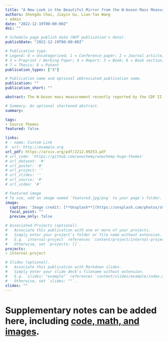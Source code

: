 ```yaml
---
title: "A New Look in the Beautiful Mirror from the W-boson Mass Measurement"
authors: Shengdu Chai, Jiayin Gu, Lian-Tao Wang
- admin
date: "2022-12-19T00:00:00Z"
doi: ""

# Schedule page publish date (NOT publication's date).
publishDate: "2022-12-19T00:00:00Z"

# Publication type.
# Legend: 0 = Uncategorized; 1 = Conference paper; 2 = Journal article;
# 3 = Preprint / Working Paper; 4 = Report; 5 = Book; 6 = Book section;
# 7 = Thesis; 8 = Patent
publication_types: ["3"]

# Publication name and optional abbreviated publication name.
publication: ""
publication_short: ""

abstract: The W-boson mass measurement recently reported by the CDF II experiment exhibits a significant deviation from both the Standard Model prediction and previous measurements.  There is also a long-standing deviation between the Standard Model prediction of the forward-backward asymmetry of the bottom quark ($\Afb{b}$) and its measurement at the LEP experiment.  The Beautiful Mirror model, proposed to resolve the $\Afb{b}$ discrepancy, introduces vector-like quarks that modify the W-boson mass at one-loop level.  In this study, we find an interesting region in the model parameter space that could potentially explain both discrepancies, which puts the new quarks in the multi-TeV region.  This region is mostly consistent with current LHC bounds from direct searches and Higgs coupling measurements, but will be thoroughly probed at the High Luminosity LHC. As such, the Beautiful Mirror model as an explanation of the $m_W$ and  $\Afb{b}$ discrepancies could be confirmed or falsified in the near future.  

# Summary. An optional shortened abstract.
summary: 

tags:
- Source Themes
featured: false

links:
# - name: Custom Link
#  url: http://example.org
url_pdf: https://arxiv.org/pdf/2212.09253.pdf
# url_code: 'https://github.com/wowchemy/wowchemy-hugo-themes'
# url_dataset: '#'
# url_poster: '#'
# url_project: ''
# url_slides: ''
# url_source: '#'
# url_video: '#'

# Featured image
# To use, add an image named `featured.jpg/png` to your page's folder. 
image:
  caption: 'Image credit: [**Unsplash**](https://unsplash.com/photos/s9CC2SKySJM)'
  focal_point: ""
  preview_only: false

# Associated Projects (optional).
#   Associate this publication with one or more of your projects.
#   Simply enter your project's folder or file name without extension.
#   E.g. `internal-project` references `content/project/internal-project/index.md`.
#   Otherwise, set `projects: []`.
projects:
- internal-project

# Slides (optional).
#   Associate this publication with Markdown slides.
#   Simply enter your slide deck's filename without extension.
#   E.g. `slides: "example"` references `content/slides/example/index.md`.
#   Otherwise, set `slides: ""`.
slides: ""
---
```



# Supplementary notes can be added here, including [code, math, and images](https://wowchemy.com/docs/writing-markdown-latex/).
